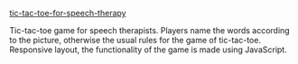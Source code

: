 [tic-tac-toe-for-speech-therapy](https://sergkorot.github.io/tic-tac-toe-for-speech-therapy/)     

Tic-tac-toe game for speech therapists. Players name the words according to the picture, otherwise the usual rules for the game of tic-tac-toe. Responsive layout, the functionality of the game is made using JavaScript.
